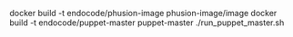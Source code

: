 docker build -t endocode/phusion-image phusion-image/image
docker build -t endocode/puppet-master puppet-master
./run_puppet_master.sh

